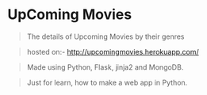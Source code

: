 # UpComing Movies
>The details of Upcoming Movies by their genres

>hosted on:- http://upcomingmovies.herokuapp.com/

>Made using Python, Flask, jinja2 and MongoDB.

>Just for learn, how to make a web app in Python.

